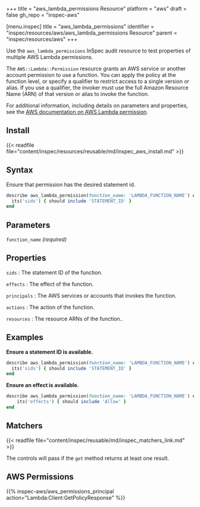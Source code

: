 +++
title = "aws_lambda_permissions Resource"
platform = "aws"
draft = false
gh_repo = "inspec-aws"

[menu.inspec]
title = "aws_lambda_permissions"
identifier = "inspec/resources/aws/aws_lambda_permissions Resource"
parent = "inspec/resources/aws"
+++

Use the `aws_lambda_permissions` InSpec audit resource to test properties of multiple AWS Lambda permissions.

The `AWS::Lambda::Permission` resource grants an AWS service or another account permission to use a function. You can apply the policy at the function level, or specify a qualifier to restrict access to a single version or alias. If you use a qualifier, the invoker must use the full Amazon Resource Name (ARN) of that version or alias to invoke the function.

For additional information, including details on parameters and properties, see the [AWS documentation on AWS Lambda permission](https://docs.aws.amazon.com/AWSCloudFormation/latest/UserGuide/aws-resource-lambda-permission.html).

## Install

{{< readfile file="content/inspec/resources/reusable/md/inspec_aws_install.md" >}}

## Syntax

Ensure that permission has the desired statement id.

```ruby
describe aws_lambda_permission(function_name: 'LAMBDA_FUNCTION_NAME') do
  its('sids') { should include 'STATEMENT_ID' }
end
```

## Parameters

`function_name` _(required)_

## Properties

`sids`
: The statement ID of the function.

`effects`
: The effect of the function.

`principals`
: The AWS services or accounts that invokes the function.

`actions`
: The action of the function.

`resources`
: The resource ARNs of the function..

## Examples

**Ensure a statement ID is available.**

```ruby
describe aws_lambda_permission(function_name: 'LAMBDA_FUNCTION_NAME') do
  its('sids') { should include 'STATEMENT_ID' }
end
```

**Ensure an effect is available.**

```ruby
describe aws_lambda_permission(function_name: 'LAMBDA_FUNCTION_NAME') do
    its('effects') { should include 'Allow' }
end
```

## Matchers

{{< readfile file="content/inspec/reusable/md/inspec_matchers_link.md" >}}

The controls will pass if the `get` method returns at least one result.

## AWS Permissions

{{% inspec-aws/aws_permissions_principal action="Lambda:Client:GetPolicyResponse" %}}
